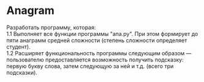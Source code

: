 # Anagram

Разработать программу, которая:  
1.1 Выполняет все функции программы "апа.ру". При этом формирует до пяти анаграмм средней сложности (степень сложности определяет студент).  
1.2 Расширяет функциональность программы следующим образом — пользователю предоставляется возможность получить подсказку: первую букву слова, затем следующую за ней и т.д. (всего три подсказки).
